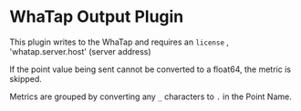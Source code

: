 # WhaTap Output Plugin

This plugin writes to the WhaTap
and requires an `license` , 'whatap.server.host' (server address)

If the point value being sent cannot be converted to a float64, the metric is skipped.

Metrics are grouped by converting any `_` characters to `.` in the Point Name.
